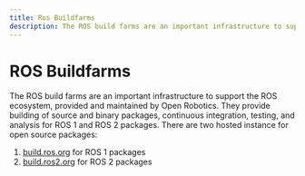 ```yaml
---
title: Ros Buildfarms
description: The ROS build farms are an important infrastructure to support the ROS ecosystem, provided and maintained by Open Robotics
---
```


# ROS Buildfarms

The ROS build farms are an important infrastructure to support the ROS ecosystem, provided and maintained by Open Robotics.
They provide building of source and binary packages, continuous integration, testing, and analysis for ROS 1 and ROS 2 packages.
There are two hosted instance for open source packages:

1. [build.ros.org](https://build.ros.org/) for ROS 1 packages
2. [build.ros2.org](https://build.ros2.org/) for ROS 2 packages

